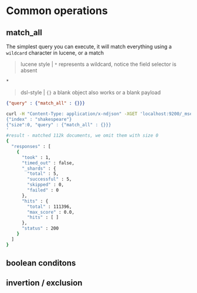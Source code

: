 # Common operations

## match_all
The simplest query you can execute, it will match everything using a `wildcard` character in lucene, or a match
> lucene style |
> `*` represents a wildcard, notice the field selector is absent

```bash
*
```

> dsl-style | `{}` a blank object also works or a blank payload

```json
{"query" : {"match_all" : {}}}
```

```bash
curl -H "Content-Type: application/x-ndjson" -XGET 'localhost:9200/_msearch?pretty' --data-binary '
{"index" : "shakespeare"}
{"size":0, "query" : {"match_all" : {}}}
'
#result - matched 112k documents, we omit them with size 0
{
  "responses" : [
    {
      "took" : 1,
      "timed_out" : false,
      "_shards" : {
        "total" : 5,
        "successful" : 5,
        "skipped" : 0,
        "failed" : 0
      },
      "hits" : {
        "total" : 111396,
        "max_score" : 0.0,
        "hits" : [ ]
      },
      "status" : 200
    }
  ]
}
```

## boolean conditons

## invertion / exclusion
